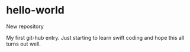 # hello-world
New repository

My first git-hub entry. Just starting to learn swift coding and hope this all turns out well. 
